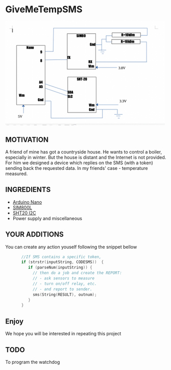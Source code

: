 # GiveMeTempSMS


<img src="Schema.png" width=500/>


## MOTIVATION

A friend of mine has got a countryside house.
He wants to control a boiler, especially in winter.
But the house is distant and the Internet is not provided.
For him we designed a device which replies on the SMS (with a token) 
sending back the requested data. In my friends' case - temperature measured.


## INGREDIENTS

- [Arduino Nano](https://arduino.ua/prod2177-arduino-nano-v3-0-avr-atmega328-p-20au)
- [SIM800L](https://arduino.ua/prod1665-gsm-modyl-na-sim800l)
- [SHT20 I2C](https://arduino.ua/prod4499-modyl-datchika-temperatyri-i-vlajnosti-sht20-i2c)
- Power supply and miscellaneous


## YOUR ADDITIONS

You can create any action youself following the snippet bellow
```c++
       //If SMS contains a specific token,         
       if (strstr(inputString, CODESMS))  {  
          if (parseNum(inputString)) {
            // then do a job and create the REPORT:
            // - ask sensors to measure
            // - turn on/off relay, etc.  
            // - and report to sender.
            sms(String(RESULT), outnum); 
          }
       }
```

## Enjoy
We hope you will be interested in repeating this project

## TODO
To program the watchdog
